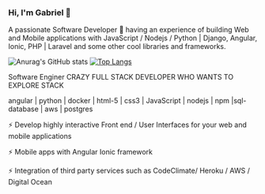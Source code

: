 ### Hi, I'm Gabriel 👋
A passionate Software Developer 🚀 having an experience of building Web and Mobile applications with JavaScript / Nodejs / Python | Django, Angular, Ionic, PHP | Laravel and some other cool libraries and frameworks.

![Anurag's GitHub stats](https://github-readme-stats.vercel.app/api?username=okellogabrielinnocent&show_icons=true&theme=tokyonight) [![Top Langs](https://github-readme-stats.vercel.app/api/top-langs/?username=okellogabrielinnocent&layout=compact)](https://github.com/okellogabrielinnocent/github-readme-stats)



Software Enginer
CRAZY FULL STACK DEVELOPER WHO WANTS TO EXPLORE STACK

angular | python | docker | html-5 | css3 | JavaScript | nodejs | npm |sql-database | aws | postgres

⚡ Develop highly interactive Front end / User Interfaces for your web and mobile applications

⚡ Mobile apps with Angular Ionic framework

⚡ Integration of third party services such as CodeClimate/ Heroku / AWS / Digital Ocean
<!--
**okellogabrielinnocent/okellogabrielinnocent** is a ✨ _special_ ✨ repository because its `README.md` (this file) appears on your GitHub profile.

Here are some ideas to get you started:

- 🔭 I’m currently working on ...
- 🌱 I’m currently learning ...
- 👯 I’m looking to collaborate on ...
- 🤔 I’m looking for help with ...
- 💬 Ask me about ...
- 📫 How to reach me: ...
- 😄 Pronouns: ...
- ⚡ Fun fact: ...
-->
